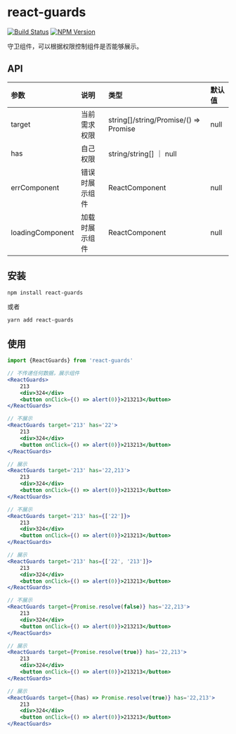 # react-guards

[![Build Status](https://www.travis-ci.org/wsafight/react-guards.svg?branch=main)](https://www.travis-ci.org/wsafight/react-guards)
[![NPM Version](https://badgen.net/npm/v/react-guards)](https://www.npmjs.com/package/react-guards)

守卫组件，可以根据权限控制组件是否能够展示。
## API

| 参数 | 说明 | 类型 | 默认值 |
| :----| :---- | :---- | :---- |
| target | 当前需求权限 | string[]/string/Promise/() => Promise | null |
| has | 自己权限 |  string/string[] ｜ null |
| errComponent | 错误时展示组件 | ReactComponent | null |
| loadingComponent | 加载时展示组件 | ReactComponent | null |

## 安装

```bash
npm install react-guards
```

或者

```bash
yarn add react-guards
```

## 使用

```jsx
import {ReactGuards} from 'react-guards'

// 不传递任何数据，展示组件
<ReactGuards>
    213
    <div>324</div>
    <button onClick={() => alert(0)}>213213</button>
</ReactGuards>
```

```jsx
// 不展示
<ReactGuards target='213' has='22'>
    213
    <div>324</div>
    <button onClick={() => alert(0)}>213213</button>
</ReactGuards>

// 展示
<ReactGuards target='213' has='22,213'>
    213
    <div>324</div>
    <button onClick={() => alert(0)}>213213</button>
</ReactGuards>

// 不展示
<ReactGuards target='213' has={['22']}>
    213
    <div>324</div>
    <button onClick={() => alert(0)}>213213</button>
</ReactGuards>

// 展示
<ReactGuards target='213' has={['22', '213']}>
    213
    <div>324</div>
    <button onClick={() => alert(0)}>213213</button>
</ReactGuards>

// 不展示
<ReactGuards target={Promise.resolve(false)} has='22,213'>
    213
    <div>324</div>
    <button onClick={() => alert(0)}>213213</button>
</ReactGuards>

// 展示
<ReactGuards target={Promise.resolve(true)} has='22,213'>
    213
    <div>324</div>
    <button onClick={() => alert(0)}>213213</button>
</ReactGuards>

// 展示
<ReactGuards target={(has) => Promise.resolve(true)} has='22,213'>
    213
    <div>324</div>
    <button onClick={() => alert(0)}>213213</button>
</ReactGuards>
```